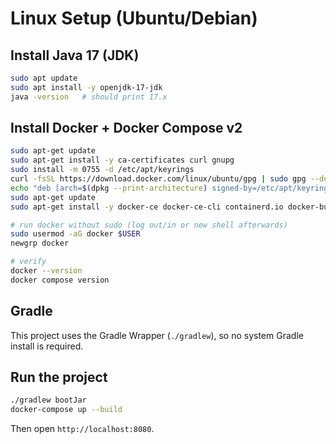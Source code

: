 # Linux Setup (Ubuntu/Debian)

## Install Java 17 (JDK)
```bash
sudo apt update
sudo apt install -y openjdk-17-jdk
java -version   # should print 17.x
```

## Install Docker + Docker Compose v2
```bash
sudo apt-get update
sudo apt-get install -y ca-certificates curl gnupg
sudo install -m 0755 -d /etc/apt/keyrings
curl -fsSL https://download.docker.com/linux/ubuntu/gpg | sudo gpg --dearmor -o /etc/apt/keyrings/docker.gpg
echo "deb [arch=$(dpkg --print-architecture) signed-by=/etc/apt/keyrings/docker.gpg] https://download.docker.com/linux/ubuntu $(. /etc/os-release; echo $VERSION_CODENAME) stable" | sudo tee /etc/apt/sources.list.d/docker.list > /dev/null
sudo apt-get update
sudo apt-get install -y docker-ce docker-ce-cli containerd.io docker-buildx-plugin docker-compose-plugin

# run docker without sudo (log out/in or new shell afterwards)
sudo usermod -aG docker $USER
newgrp docker

# verify
docker --version
docker compose version
```

## Gradle
This project uses the Gradle Wrapper (`./gradlew`), so no system Gradle install is required.

## Run the project
```bash
./gradlew bootJar
docker-compose up --build
```
Then open `http://localhost:8080`. 
